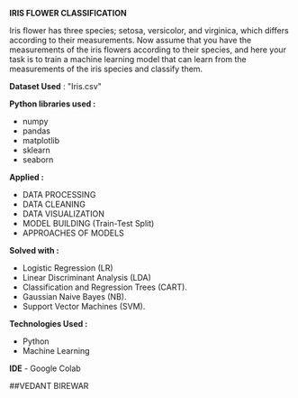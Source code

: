 **IRIS FLOWER CLASSIFICATION**

Iris flower has three species; setosa, versicolor, and virginica, which differs according to their measurements. Now assume that you have the measurements of the iris flowers according to their species, and here your task is to train a machine learning model that can learn from the measurements of the iris species and classify them.

**Dataset Used** : "Iris.csv"

**Python libraries used :**
* numpy
* pandas
* matplotlib
* sklearn
* seaborn

**Applied :**
* DATA PROCESSING
* DATA CLEANING
* DATA VISUALIZATION
* MODEL BUILDING (Train-Test Split)
* APPROACHES OF MODELS

**Solved with :**
* Logistic Regression (LR)
* Linear Discriminant Analysis (LDA)
* Classification and Regression Trees (CART).
* Gaussian Naive Bayes (NB).
* Support Vector Machines (SVM).

**Technologies Used :** 
* Python 
* Machine Learning

**IDE** - Google Colab


##VEDANT BIREWAR

